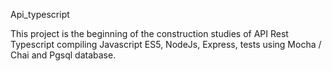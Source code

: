 Api_typescript

This project is the beginning of the construction studies of API Rest Typescript compiling Javascript ES5, NodeJs, Express, tests using Mocha / Chai and Pgsql database.

